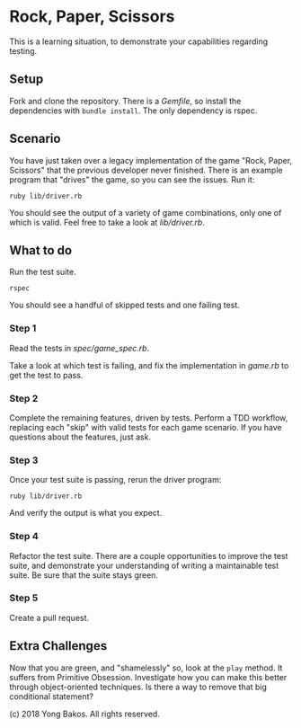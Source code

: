 # Rock, Paper, Scissors

This is a learning situation, to demonstrate your capabilities regarding testing.

## Setup

Fork and clone the repository. There is a _Gemfile_, so install the dependencies
with `bundle install`. The only dependency is rspec.

## Scenario

You have just taken over a legacy implementation of the game "Rock, Paper, Scissors"
that the previous developer never finished. There is an example program that "drives"
the game, so you can see the issues. Run it:

```
ruby lib/driver.rb
```

You should see the output of a variety of game combinations, only one of which
is valid. Feel free to take a look at _lib/driver.rb_.

## What to do

Run the test suite.

```
rspec
```

You should see a handful of skipped tests and one failing test.

### Step 1

Read the tests in _spec/game_spec.rb_.

Take a look at which test is failing, and fix the implementation in _game.rb_ to
get the test to pass.

### Step 2

Complete the remaining features, driven by tests. Perform a TDD workflow, replacing each "skip" with valid tests for each game scenario. If you have questions about the features, just ask.

### Step 3

Once your test suite is passing, rerun the driver program:

```
ruby lib/driver.rb
```

And verify the output is what you expect.

### Step 4

Refactor the test suite. There are a couple opportunities to improve the test suite,
and demonstrate your understanding of writing a maintainable test suite. Be sure
that the suite stays green.

### Step 5

Create a pull request.

## Extra Challenges

Now that you are green, and "shamelessly" so, look at the `play` method. It suffers
from Primitive Obsession. Investigate how you can make this better through
object-oriented techniques. Is there a way to remove that big conditional statement?


(c) 2018 Yong Bakos. All rights reserved.
